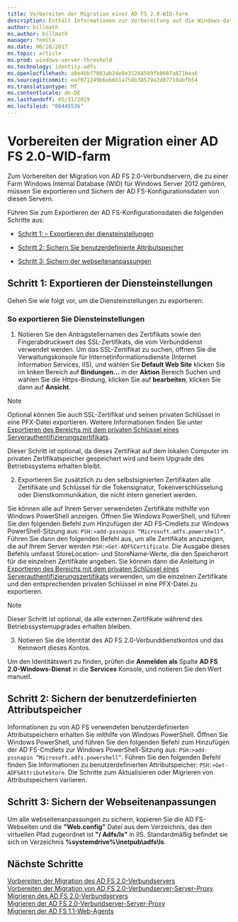 ```yaml
---
title: Vorbereiten der Migration einer AD FS 2.0-WID-farm
description: Enthält Informationen zur Vorbereitung auf die Windows-datenbankfarm ein AD FS 2.0-Server zu Windows Server 2012 zu migrieren.
author: billmath
ms.author: billmath
manager: femila
ms.date: 06/28/2017
ms.topic: article
ms.prod: windows-server-threshold
ms.technology: identity-adfs
ms.openlocfilehash: a0e4bb77003ab24e0e31268509fb8667a671bea6
ms.sourcegitcommit: eaf071249b6eb6b1a758b38579a2d87710abfb54
ms.translationtype: MT
ms.contentlocale: de-DE
ms.lasthandoff: 05/31/2019
ms.locfileid: "66445536"
---
```

# <a name="prepare-to-migrate-an-ad-fs-20-wid-farm"></a>Vorbereiten der Migration einer AD FS 2.0-WID-farm  
 Zum Vorbereiten der Migration von AD FS 2.0-Verbundservern, die zu einer Farm Windows Internal Database (WID) für Windows Server 2012 gehören, müssen Sie exportieren und Sichern der AD FS-Konfigurationsdaten von diesen Servern.  
  
 Führen Sie zum Exportieren der AD FS-Konfigurationsdaten die folgenden Schritte aus:  
  
-   [Schritt 1: – Exportieren der diensteinstellungen](#step-1-export-service-settings)  
  
-   [Schritt 2: Sichern Sie benutzerdefinierte Attributspeicher](#step-2-back-up-custom-attribute-stores)  
  
-   [Schritt 3: Sichern der webseitenanpassungen](#step-3-back-up-webpage-customizations)  
  
## <a name="step-1-export-service-settings"></a>Schritt 1: Exportieren der Diensteinstellungen  
 Gehen Sie wie folgt vor, um die Diensteinstellungen zu exportieren:  
  
### <a name="to-export-service-settings"></a>So exportieren Sie Diensteinstellungen  
  
1.  Notieren Sie den Antragstellernamen des Zertifikats sowie den Fingerabdruckwert des SSL-Zertifikats, die vom Verbunddienst verwendet werden. Um das SSL-Zertifikat zu suchen, öffnen Sie die Verwaltungskonsole für Internetinformationsdienste (Internet Information Services, IIS), und wählen Sie **Default Web Site** klicken Sie im linken Bereich auf **Bindungen...** in der **Aktion** Bereich Suchen und wählen Sie die Https-Bindung, klicken Sie auf **bearbeiten**, klicken Sie dann auf **Ansicht**.  
  
> [!NOTE]
>  Optional können Sie auch SSL-Zertifikat und seinen privaten Schlüssel in eine PFX-Datei exportieren. Weitere Informationen finden Sie unter [Exportieren des Bereichs mit dem privaten Schlüssel eines Serverauthentifizierungszertifikats](Export-the-Private-Key-Portion-of-a-Server-Authentication-Certificate.md).  
>   
>  Dieser Schritt ist optional, da dieses Zertifikat auf dem lokalen Computer im privaten Zertifikatspeicher gespeichert wird und beim Upgrade des Betriebssystems erhalten bleibt.  
  
2. Exportieren Sie zusätzlich zu den selbstsignierten Zertifikaten alle Zertifikate und Schlüssel für die Tokensignatur, Tokenverschlüsselung oder Dienstkommunikation, die nicht intern generiert werden.  
  
Sie können alle auf Ihrem Server verwendeten Zertifikate mithilfe von Windows PowerShell anzeigen. Öffnen Sie Windows PowerShell, und führen Sie den folgenden Befehl zum Hinzufügen der AD FS-Cmdlets zur Windows PowerShell-Sitzung aus: `PSH:>add-pssnapin “Microsoft.adfs.powershell”`. Führen Sie dann den folgenden Befehl aus, um alle Zertifikate anzuzeigen, die auf Ihrem Server werden `PSH:>Get-ADFSCertificate`. Die Ausgabe dieses Befehls umfasst StoreLocation- und StoreName-Werte, die den Speicherort für die einzelnen Zertifikate angeben.  Sie können dann die Anleitung in [Exportieren des Bereichs mit dem privaten Schlüssel eines Serverauthentifizierungszertifikats](Export-the-Private-Key-Portion-of-a-Server-Authentication-Certificate.md) verwenden, um die einzelnen Zertifikate und den entsprechenden privaten Schlüssel in eine PFX-Datei zu exportieren.  
  
> [!NOTE]
>  Dieser Schritt ist optional, da alle externen Zertifikate während des Betriebssystemupgrades erhalten bleiben.  
  
3. Notieren Sie die Identität des AD FS 2.0-Verbunddienstkontos und das Kennwort dieses Kontos.  
  
Um den Identitätswert zu finden, prüfen die **Anmelden als** Spalte **AD FS 2.0-Windows-Dienst** in die **Services** Konsole, und notieren Sie den Wert manuell.  
  
## <a name="step-2-back-up-custom-attribute-stores"></a>Schritt 2: Sichern der benutzerdefinierten Attributspeicher  
 Informationen zu von AD FS verwendeten benutzerdefinierten Attributspeichern erhalten Sie mithilfe von Windows PowerShell. Öffnen Sie Windows PowerShell, und führen Sie den folgenden Befehl zum Hinzufügen der AD FS-Cmdlets zur Windows PowerShell-Sitzung aus: `PSH:>add-pssnapin “Microsoft.adfs.powershell”`. Führen Sie den folgenden Befehl finden Sie Informationen zu benutzerdefinierten Attributspeicher: `PSH:>Get-ADFSAttributeStore`. Die Schritte zum Aktualisieren oder Migrieren von Attributspeichern variieren.  
  
## <a name="step-3-back-up-webpage-customizations"></a>Schritt 3: Sichern der Webseitenanpassungen  
 Um alle webseitenanpassungen zu sichern, kopieren Sie die AD FS-Webseiten und die **"Web.config"** Datei aus dem Verzeichnis, das den virtuellen Pfad zugeordnet ist **"/ Adfs/ls"** in IIS. Standardmäßig befindet sie sich im Verzeichnis **%systemdrive%\inetpub\adfs\ls**.  

## <a name="next-steps"></a>Nächste Schritte
 [Vorbereiten der Migration des AD FS 2.0-Verbundservers](prepare-to-migrate-ad-fs-fed-server.md)   
 [Vorbereiten der Migration von AD FS 2.0-Verbundserver-Server-Proxy](prepare-to-migrate-ad-fs-fed-proxy.md)   
 [Migrieren des AD FS 2.0-Verbundservers](migrate-the-ad-fs-fed-server.md)   
 [Migrieren der AD FS 2.0-Verbundserver-Server-Proxy](migrate-the-ad-fs-2-fed-server-proxy.md)   
 [Migrieren der AD FS 1.1-Web-Agents](migrate-the-ad-fs-web-agent.md)